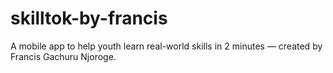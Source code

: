# skilltok-by-francis
A mobile app to help youth learn real-world skills in 2 minutes — created by Francis Gachuru Njoroge.
